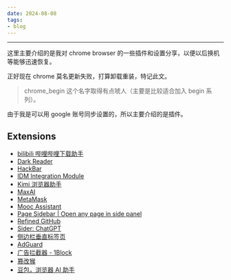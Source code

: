 ```yaml
---
date: 2024-08-08
tags:
- blog
---
```

***

这里主要介绍的是我对 chrome browser 的一些插件和设置分享，以便以后换机等能够迅速恢复。

正好现在 chrome 莫名更新失败，打算卸载重装，特记此文。

> chrome_begin 这个名字取得有点唬人（主要是比较适合加入 begin 系列）。

<!-- more -->

由于我是可以用 google 账号同步设置的，所以主要介绍的是插件。

## Extensions

- [bilibili 哔哩哔哩下载助手](https://chromewebstore.google.com/detail/bilibili%E5%93%94%E5%93%A9%E5%93%94%E5%93%A9%E4%B8%8B%E8%BD%BD%E5%8A%A9%E6%89%8B/bfcbfobhcjbkilcbehlnlchiinokiijp)
- [Dark Reader](https://chromewebstore.google.com/detail/dark-reader/eimadpbcbfnmbkopoojfekhnkhdbieeh)
- [HackBar](https://chromewebstore.google.com/detail/hackbar/ginpbkfigcoaokgflihfhhmglmbchinc)
- [IDM Integration Module](https://chromewebstore.google.com/search/IDM%20Integration%20Module)
- [Kimi 浏览器助手](https://chromewebstore.google.com/search/Kimi%20%E6%B5%8F%E8%A7%88%E5%99%A8%E5%8A%A9%E6%89%8B)
- [MaxAI](https://chromewebstore.google.com/detail/maxaime%EF%BC%9A1%E7%82%B9%E5%87%BBai%EF%BC%8C%E7%94%B1gpt-4o%E3%80%81cla/mhnlakgilnojmhinhkckjpncpbhabphi)
- [MetaMask](https://chromewebstore.google.com/detail/metamask/nkbihfbeogaeaoehlefnkodbefgpgknn)
- [Mooc Assistant](https://chromewebstore.google.com/detail/mooc-assistant/oebggekgendmoeedkkdkdcdbmfbfeldc)
- [Page Sidebar | Open any page in side panel](https://chromewebstore.google.com/search/Page%20Sidebar%20%7C%20Open%20any%20page%20in%20side%20panel)
- [Refined GitHub](https://chromewebstore.google.com/detail/refined-github/hlepfoohegkhhmjieoechaddaejaokhf)
- [Sider: ChatGPT](https://chromewebstore.google.com/detail/sider-chatgpt-%E4%BE%A7%E8%BE%B9%E6%A0%8F-+-gpt-4/difoiogjjojoaoomphldepapgpbgkhkb)
- [侧边栏垂直标签页](https://chromewebstore.google.com/detail/%E4%BE%A7%E8%BE%B9%E6%A0%8F%E5%9E%82%E7%9B%B4%E6%A0%87%E7%AD%BE%E9%A1%B5/akahnknmcbmgodngfjcflnaljdbhnlfo)
- [AdGuard](https://chromewebstore.google.com/detail/adguard-%E5%B9%BF%E5%91%8A%E6%8B%A6%E6%88%AA%E5%99%A8/bgnkhhnnamicmpeenaelnjfhikgbkllg)
- [广告拦截器 - 1Block](https://chromewebstore.google.com/detail/%E5%B9%BF%E5%91%8A%E6%8B%A6%E6%88%AA%E5%99%A8-1block/jajikjbellknnfcomfjjinfjokihcfoi)
- [篡改猴](https://chromewebstore.google.com/detail/dhdgffkkebhmkfjojejmpbldmpobfkfo)
- [豆包，浏览器 AI 助手](https://chromewebstore.google.com/detail/%E8%B1%86%E5%8C%85%EF%BC%8C%E6%B5%8F%E8%A7%88%E5%99%A8-ai-%E5%8A%A9%E6%89%8B/dbjibobgilijgolhjdcbdebjhejelffo)
